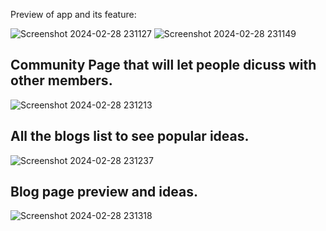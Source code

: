 

Preview of app and its feature:

![Screenshot 2024-02-28 231127](https://github.com/Rishabh-raj-kumar/wastemanageFrontend/assets/108469021/890697e1-6e1b-4d25-afb6-516f7f4e4dd6)
![Screenshot 2024-02-28 231149](https://github.com/Rishabh-raj-kumar/wastemanageFrontend/assets/108469021/e077ecbd-5ff3-44c4-bbe5-c4da02a18a13)
<h2>Community Page that will let people dicuss with other members.</h2>

![Screenshot 2024-02-28 231213](https://github.com/Rishabh-raj-kumar/wastemanageFrontend/assets/108469021/2ea7969e-00a9-4436-a3fc-c87e567158c3)

<h2>All the blogs list to see popular ideas.</h2>

![Screenshot 2024-02-28 231237](https://github.com/Rishabh-raj-kumar/wastemanageFrontend/assets/108469021/9f11a02e-4f82-4e62-a41b-19beedac9910)

<h2>Blog page preview and ideas.</h2>

![Screenshot 2024-02-28 231318](https://github.com/Rishabh-raj-kumar/wastemanageFrontend/assets/108469021/5c86f040-1aeb-47b6-9b56-69998a9efdb6)


